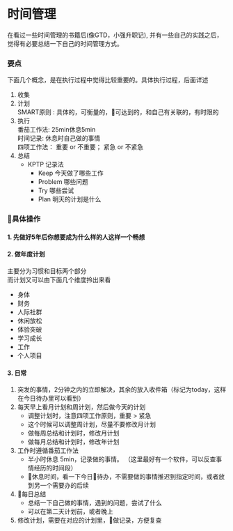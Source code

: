# 时间管理

在看过一些时间管理的书籍后(像GTD，小强升职记), 并有一些自己的实践之后，觉得有必要总结一下自己的时间管理方式。

### 要点

下面几个概念，是在执行过程中觉得比较重要的。具体执行过程，后面详述

1. 收集  
2. 计划  
    SMART原则 : 具体的，可衡量的，可达到的，和自己有关联的，有时限的
3. 执行  
    番茄工作法: 25min休息5min  
    时间记录: 休息时自己做的事情  
    四项工作法： 重要 or 不重要； 紧急 or 不紧急
4. 总结  
    - KPTP 记录法
        - Keep 今天做了哪些工作
        - Problem 哪些问题
        - Try 哪些尝试
        - Plan 明天的计划是什么

### 具体操作

#### 1. 先做好5年后你想要成为什么样的人这样一个畅想

#### 2. 做年度计划
主要分为习惯和目标两个部分  
而计划又可以由下面几个维度拎出来看
- 身体
- 财务
- 人际社群
- 休闲放松
- 体验突破
- 学习成长
- 工作
- 个人项目

#### 3. 日常

1. 突发的事情，2分钟之内的立即解决，其余的放入收件箱（标记为today，这样在今日待办里可以看到）
2. 每天早上看月计划和周计划，然后做今天的计划
    - 调整计划时，注意四项工作原则，重要 > 紧急
    - 这个时候可以调整周计划，尽量不要修改月计划
    - 做每周总结和计划时，修改月计划
    - 做每月总结和计划时，修改年计划
3. 工作时遵循番茄工作法
    - 半小时休息 5min，记录做的事情。
        （这里最好有一个软件，可以反查事情经历的时间段）
    - 休息时间，看一下今日待办，不需要做的事情推迟到指定时间，或者放到另一个需要办的后续
4. 每日总结
    - 总结一下自己做的事情，遇到的问题，尝试了什么
    - 可以在第二天计划前，或者晚上
5. 修改计划，需要在对应的计划里，做记录，方便复查